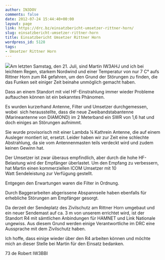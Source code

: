 ```yaml
---
author: IN3DOV
comments: false
date: 2012-07-24 15:44:40+00:00
layout: page
link: https://drc.bz/einsatzbericht-umsetzer-rittner-horn/
slug: einsatzbericht-umsetzer-rittner-horn
title: Einsatzbericht Umsetzer Rittner Horn
wordpress_id: 5128
tags:
- Umsetzer Rittner Horn
---
```


[![](https://drc.bz/wp-content/uploads/2012/07/ritten1-300x224.jpg)](https://drc.bz/wp-content/uploads/2012/07/ritten1.jpg)Am letzten Samstag, den 21. Juli, sind Martin IW3AHJ und ich bei leichtem Regen, starkem Nordwind und einer Temperatur von nur 7 C° aufs Rittner Horn zum R4 gefahren, um den Grund der Störungen zu finden, die das Funken seit einiger Zeit beinahe unmöglich gemacht haben.




Dass an einem Standort mit viel HF-Einstrahlung immer wieder Probleme auftauchen können ist ein bekanntes Phänomen.




Es wurden kurzerhand Antenne, Filter und Umsetzer durchgemessen, wobei  sich herausstellte, dass die neue Zweibandstabantenne (Marineantenne von DIAMOND) im 2 Meterband ein SWR von 1,6 hat und doch einiges an Störungen aufnimmt.




Sie wurde provisorisch mit einer Lambda ¼ Kathrein Antenne, die auf einem Ausleger montiert ist, ersetzt. Leider haben wir zur Zeit eine schlechte Abstrahlung, da sie vom Antennenmasten teils verdeckt wird und zudem keinen Gewinn hat.




Der Umsetzer ist zwar überaus empfindlich, aber durch die hohe HF-Belastung wird der Empfänger überlastet. Um den Empfang zu verbessern, hat Martin einen kommerziellen ICOM Umsetzer mit 10 Watt Sendeleistung zur Verfügung gestellt.




Entgegen den Erwartungen waren die Filter in Ordnung.




Durch Baggerarbeiten abgerissene Abspannseile haben ebenfalls für erhebliche Störungen am Empfänger gesorgt.




Da derzeit der Sendeplatz des Zivilschutz am Rittner Horn umgebaut und ein neuer Sendemast auf ca. 3 m von unserem errichtet wird, ist der Standort R4 mit sämtlichen Anbindungen für HAMNET und Link Nationale ungewiss. Aus diesem Grund werden einige Verantwortliche im DRC eine Aussprache mit dem Zivilschutz haben.




Ich hoffe, dass einige wieder über den R4 arbeiten können und möchte mich an dieser Stelle bei Martin für den Einsatz bedanken.




73 de Robert IW3BBI
